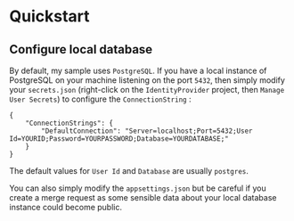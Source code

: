# Quickstart

## Configure local database

By default, my sample uses `PostgreSQL`. If you have a local instance of PostgreSQL on your machine listening on the port `5432`, then simply modify your `secrets.json` (right-click on the `IdentityProvider` project, then `Manage User Secrets`) to configure the `ConnectionString` :

```
{
    "ConnectionStrings": {
        "DefaultConnection": "Server=localhost;Port=5432;User Id=YOURID;Password=YOURPASSWORD;Database=YOURDATABASE;"
    }
}
```

The default values for `User Id` and `Database` are usually `postgres`.

You can also simply modify the `appsettings.json` but be careful if you create a merge request as some sensible data about your local database instance could become public.